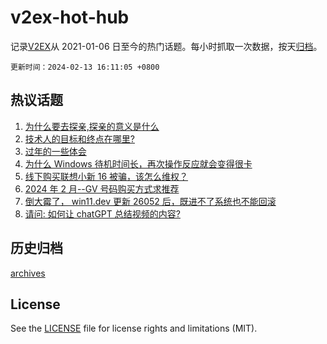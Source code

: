 # v2ex-hot-hub

 记录[V2EX](https://www.v2ex.com/)从 2021-01-06 日至今的热门话题。每小时抓取一次数据，按天[归档](archives)。

`更新时间：2024-02-13 16:11:05 +0800`

## 热议话题

1. [为什么要去探亲,探亲的意义是什么](https://www.v2ex.com/t/1015457)
1. [技术人的目标和终点在哪里?](https://www.v2ex.com/t/1015421)
1. [过年的一些体会](https://www.v2ex.com/t/1015439)
1. [为什么 Windows 待机时间长，再次操作反应就会变得很卡](https://www.v2ex.com/t/1015452)
1. [线下购买联想小新 16 被骗，该怎么维权？](https://www.v2ex.com/t/1015462)
1. [2024 年 2 月--GV 号码购买方式求推荐](https://www.v2ex.com/t/1015419)
1. [倒大霉了， win11.dev 更新 26052 后，既进不了系统也不能回滚](https://www.v2ex.com/t/1015426)
1. [请问: 如何让 chatGPT 总结视频的内容?](https://www.v2ex.com/t/1015459)

## 历史归档

[archives](archives)

## License

See the [LICENSE](LICENSE) file for license rights and limitations (MIT).

